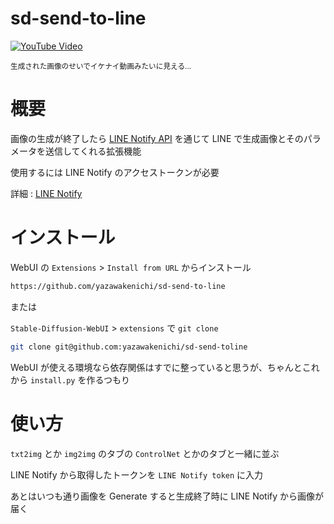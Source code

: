 # sd-send-to-line

[![YouTube Video](https://i.ytimg.com/vi/mTh_4K-HJZI/maxresdefault.jpg)](https://youtu.be/mTh_4K-HJZI)

<sup>生成された画像のせいでイケナイ動画みたいに見える...</sup>

# 概要
画像の生成が終了したら [LINE Notify API](https://notify-bot.line.me/) を通じて LINE で生成画像とそのパラメータを送信してくれる拡張機能

使用するには LINE Notify のアクセストークンが必要

詳細 : [LINE Notify](https://notify-bot.line.me/)

# インストール
WebUI の `Extensions` > `Install from URL` からインストール

``` bash
https://github.com/yazawakenichi/sd-send-to-line
```

または

`Stable-Diffusion-WebUI` > `extensions` で `git clone`

``` bash
git clone git@github.com:yazawakenichi/sd-send-toline
```

WebUI が使える環境なら依存関係はすでに整っていると思うが、ちゃんとこれから `install.py` を作るつもり

# 使い方
`txt2img` とか `img2img` のタブの `ControlNet` とかのタブと一緒に並ぶ

LINE Notify から取得したトークンを `LINE Notify token` に入力

あとはいつも通り画像を Generate すると生成終了時に LINE Notify から画像が届く

